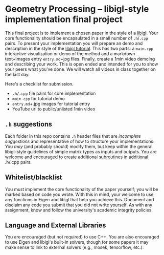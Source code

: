 # Geometry Processing – libigl-style implementation final project

This final project is to implement a chosen paper in the style of a
[libigl](https://libigl.github.io/). Your core functionality should be
encapsulated in a small number of `.h`/`.cpp` pairs. To present your
implementation you will prepare an demo and description in the style of the
[libigl tutorial](ihttps://libigl.github.io/tutorial/). This has two parts: a
`main.cpp` interactive visualization or demo of the method and a markdown
text+images entry `entry.md`+jpg files. Finally, create a 1min video demoing and
describing your work. This is open ended and intended for you to show your peers
what you've done. We will watch all videos in class together on the last day.

Here's a checklist for submission.

- `.h/.cpp` file pairs for core implementation
- `main.cpp` for tutorial demo
- `entry.md`+.jpg images for tutorial entry
- YouTube url to public/unlisted 1min video 

## `.h` suggestions 

Each folder in this repo contains `.h` header files that are _incomplete
suggestions_ and representative of how to structure your implementations. You
_may_ (and probably should) modify them, but keep within the general
libigl-style guidelines of simple matrix types as inputs and outputs. You are
welcome and encouraged to create additional subroutines in additional .h/.cpp
pairs.

## Whitelist/blacklist

You must implement the core functionality of the paper yourself; you will be
marked based on code you wrote. With this in mind, your welcome to use any
functions in Eigen and libigl that help you achieve this. Document and disclaim
any code you submit that you did not write yourself. As with any assignment,
know and follow the university's academic integrity policies.

## Language and External Libraries

You are encouraged (but not required) to use C++. You are also encouraged to use
Eigen and libigl's built-in solvers, though for some papers it may make sense to
link to external solvers (e.g., mosek, tensorflow, etc.).
